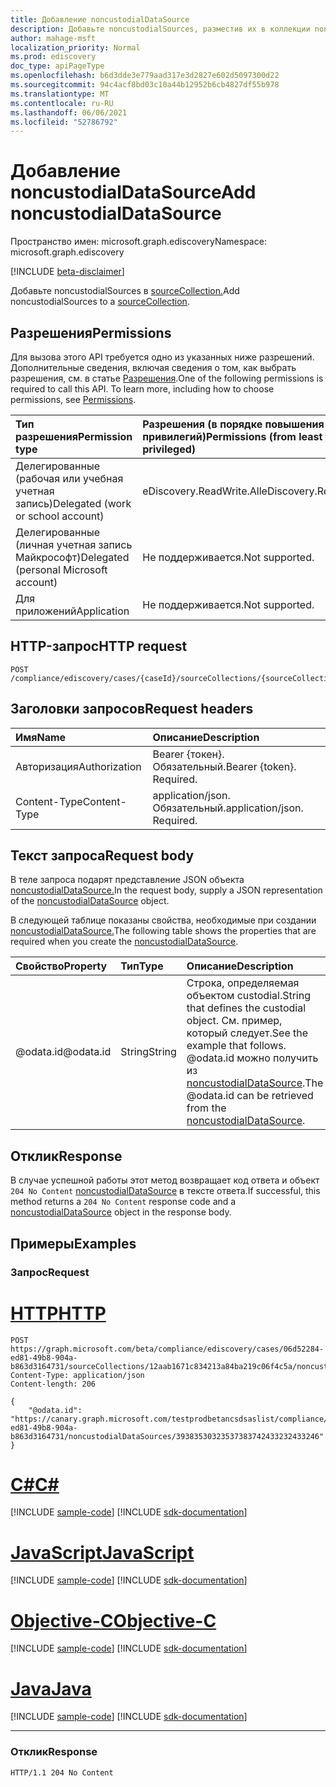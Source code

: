```yaml
---
title: Добавление noncustodialDataSource
description: Добавьте noncustodialSources, разместив их в коллекции noncustodialSources.
author: mahage-msft
localization_priority: Normal
ms.prod: ediscovery
doc_type: apiPageType
ms.openlocfilehash: b6d3dde3e779aad317e3d2827e602d5097300d22
ms.sourcegitcommit: 94c4acf8bd03c10a44b12952b6cb4827df55b978
ms.translationtype: MT
ms.contentlocale: ru-RU
ms.lasthandoff: 06/06/2021
ms.locfileid: "52786792"
---
```

# <a name="add-noncustodialdatasource"></a><span data-ttu-id="6c2d0-103">Добавление noncustodialDataSource</span><span class="sxs-lookup"><span data-stu-id="6c2d0-103">Add noncustodialDataSource</span></span>

<span data-ttu-id="6c2d0-104">Пространство имен: microsoft.graph.ediscovery</span><span class="sxs-lookup"><span data-stu-id="6c2d0-104">Namespace: microsoft.graph.ediscovery</span></span>

[!INCLUDE [beta-disclaimer](../../includes/beta-disclaimer.md)]

<span data-ttu-id="6c2d0-105">Добавьте noncustodialSources в [sourceCollection.](../api/ediscovery-sourcecollection-get.md)</span><span class="sxs-lookup"><span data-stu-id="6c2d0-105">Add noncustodialSources to a [sourceCollection](../api/ediscovery-sourcecollection-get.md).</span></span>

## <a name="permissions"></a><span data-ttu-id="6c2d0-106">Разрешения</span><span class="sxs-lookup"><span data-stu-id="6c2d0-106">Permissions</span></span>

<span data-ttu-id="6c2d0-p101">Для вызова этого API требуется одно из указанных ниже разрешений. Дополнительные сведения, включая сведения о том, как выбрать разрешения, см. в статье [Разрешения](/graph/permissions-reference).</span><span class="sxs-lookup"><span data-stu-id="6c2d0-p101">One of the following permissions is required to call this API. To learn more, including how to choose permissions, see [Permissions](/graph/permissions-reference).</span></span>

|<span data-ttu-id="6c2d0-109">Тип разрешения</span><span class="sxs-lookup"><span data-stu-id="6c2d0-109">Permission type</span></span>|<span data-ttu-id="6c2d0-110">Разрешения (в порядке повышения привилегий)</span><span class="sxs-lookup"><span data-stu-id="6c2d0-110">Permissions (from least to most privileged)</span></span>|
|:---|:---|
|<span data-ttu-id="6c2d0-111">Делегированные (рабочая или учебная учетная запись)</span><span class="sxs-lookup"><span data-stu-id="6c2d0-111">Delegated (work or school account)</span></span>|<span data-ttu-id="6c2d0-112">eDiscovery.ReadWrite.All</span><span class="sxs-lookup"><span data-stu-id="6c2d0-112">eDiscovery.ReadWrite.All</span></span>|
|<span data-ttu-id="6c2d0-113">Делегированные (личная учетная запись Майкрософт)</span><span class="sxs-lookup"><span data-stu-id="6c2d0-113">Delegated (personal Microsoft account)</span></span>|<span data-ttu-id="6c2d0-114">Не поддерживается.</span><span class="sxs-lookup"><span data-stu-id="6c2d0-114">Not supported.</span></span>|
|<span data-ttu-id="6c2d0-115">Для приложений</span><span class="sxs-lookup"><span data-stu-id="6c2d0-115">Application</span></span>|<span data-ttu-id="6c2d0-116">Не поддерживается.</span><span class="sxs-lookup"><span data-stu-id="6c2d0-116">Not supported.</span></span>|

## <a name="http-request"></a><span data-ttu-id="6c2d0-117">HTTP-запрос</span><span class="sxs-lookup"><span data-stu-id="6c2d0-117">HTTP request</span></span>

<!-- {
  "blockType": "ignored"
}
-->

``` http
POST /compliance/ediscovery/cases/{caseId}/sourceCollections/{sourceCollectionId}/noncustodialSources/$ref
```

## <a name="request-headers"></a><span data-ttu-id="6c2d0-118">Заголовки запросов</span><span class="sxs-lookup"><span data-stu-id="6c2d0-118">Request headers</span></span>

|<span data-ttu-id="6c2d0-119">Имя</span><span class="sxs-lookup"><span data-stu-id="6c2d0-119">Name</span></span>|<span data-ttu-id="6c2d0-120">Описание</span><span class="sxs-lookup"><span data-stu-id="6c2d0-120">Description</span></span>|
|:---|:---|
|<span data-ttu-id="6c2d0-121">Авторизация</span><span class="sxs-lookup"><span data-stu-id="6c2d0-121">Authorization</span></span>|<span data-ttu-id="6c2d0-p102">Bearer {токен}. Обязательный.</span><span class="sxs-lookup"><span data-stu-id="6c2d0-p102">Bearer {token}. Required.</span></span>|
|<span data-ttu-id="6c2d0-124">Content-Type</span><span class="sxs-lookup"><span data-stu-id="6c2d0-124">Content-Type</span></span>|<span data-ttu-id="6c2d0-p103">application/json. Обязательный.</span><span class="sxs-lookup"><span data-stu-id="6c2d0-p103">application/json. Required.</span></span>|

## <a name="request-body"></a><span data-ttu-id="6c2d0-127">Текст запроса</span><span class="sxs-lookup"><span data-stu-id="6c2d0-127">Request body</span></span>

<span data-ttu-id="6c2d0-128">В теле запроса подарят представление JSON объекта [noncustodialDataSource.](../resources/ediscovery-noncustodialdatasource.md)</span><span class="sxs-lookup"><span data-stu-id="6c2d0-128">In the request body, supply a JSON representation of the [noncustodialDataSource](../resources/ediscovery-noncustodialdatasource.md) object.</span></span>

<span data-ttu-id="6c2d0-129">В следующей таблице показаны свойства, необходимые при создании [noncustodialDataSource.](../resources/ediscovery-noncustodialdatasource.md)</span><span class="sxs-lookup"><span data-stu-id="6c2d0-129">The following table shows the properties that are required when you create the [noncustodialDataSource](../resources/ediscovery-noncustodialdatasource.md).</span></span>

|<span data-ttu-id="6c2d0-130">Свойство</span><span class="sxs-lookup"><span data-stu-id="6c2d0-130">Property</span></span>|<span data-ttu-id="6c2d0-131">Тип</span><span class="sxs-lookup"><span data-stu-id="6c2d0-131">Type</span></span>|<span data-ttu-id="6c2d0-132">Описание</span><span class="sxs-lookup"><span data-stu-id="6c2d0-132">Description</span></span>|
|:---|:---|:---|
|<span data-ttu-id="6c2d0-133">@odata.id</span><span class="sxs-lookup"><span data-stu-id="6c2d0-133">@odata.id</span></span>|<span data-ttu-id="6c2d0-134">String</span><span class="sxs-lookup"><span data-stu-id="6c2d0-134">String</span></span>|<span data-ttu-id="6c2d0-135">Строка, определяемая объектом custodial.</span><span class="sxs-lookup"><span data-stu-id="6c2d0-135">String that defines the custodial object.</span></span> <span data-ttu-id="6c2d0-136">См. пример, который следует.</span><span class="sxs-lookup"><span data-stu-id="6c2d0-136">See the example that follows.</span></span>  <span data-ttu-id="6c2d0-137">@odata.id можно получить из [noncustodialDataSource](../resources/ediscovery-noncustodialdatasource.md).</span><span class="sxs-lookup"><span data-stu-id="6c2d0-137">The @odata.id can be retrieved from the [noncustodialDataSource](../resources/ediscovery-noncustodialdatasource.md).</span></span>|

## <a name="response"></a><span data-ttu-id="6c2d0-138">Отклик</span><span class="sxs-lookup"><span data-stu-id="6c2d0-138">Response</span></span>

<span data-ttu-id="6c2d0-139">В случае успешной работы этот метод возвращает код ответа и объект `204 No Content` [noncustodialDataSource](../resources/ediscovery-noncustodialdatasource.md) в тексте ответа.</span><span class="sxs-lookup"><span data-stu-id="6c2d0-139">If successful, this method returns a `204 No Content` response code and a [noncustodialDataSource](../resources/ediscovery-noncustodialdatasource.md) object in the response body.</span></span>

## <a name="examples"></a><span data-ttu-id="6c2d0-140">Примеры</span><span class="sxs-lookup"><span data-stu-id="6c2d0-140">Examples</span></span>

### <a name="request"></a><span data-ttu-id="6c2d0-141">Запрос</span><span class="sxs-lookup"><span data-stu-id="6c2d0-141">Request</span></span>


# <a name="http"></a>[<span data-ttu-id="6c2d0-142">HTTP</span><span class="sxs-lookup"><span data-stu-id="6c2d0-142">HTTP</span></span>](#tab/http)
<!-- {
  "blockType": "request",
  "name": "create_noncustodialdatasource_from_"
}
-->

``` http
POST https://graph.microsoft.com/beta/compliance/ediscovery/cases/06d52284-ed81-49b8-904a-b863d3164731/sourceCollections/12aab1671c834213a84ba219c06f4c5a/noncustodialSources/$ref
Content-Type: application/json
Content-length: 206

{
    "@odata.id": "https://canary.graph.microsoft.com/testprodbetancsdsaslist/compliance/ediscovery/cases/06d52284-ed81-49b8-904a-b863d3164731/noncustodialDataSources/39383530323537383742433232433246"
}
```
# <a name="c"></a>[<span data-ttu-id="6c2d0-143">C#</span><span class="sxs-lookup"><span data-stu-id="6c2d0-143">C#</span></span>](#tab/csharp)
[!INCLUDE [sample-code](../includes/snippets/csharp/create-noncustodialdatasource-from--csharp-snippets.md)]
[!INCLUDE [sdk-documentation](../includes/snippets/snippets-sdk-documentation-link.md)]

# <a name="javascript"></a>[<span data-ttu-id="6c2d0-144">JavaScript</span><span class="sxs-lookup"><span data-stu-id="6c2d0-144">JavaScript</span></span>](#tab/javascript)
[!INCLUDE [sample-code](../includes/snippets/javascript/create-noncustodialdatasource-from--javascript-snippets.md)]
[!INCLUDE [sdk-documentation](../includes/snippets/snippets-sdk-documentation-link.md)]

# <a name="objective-c"></a>[<span data-ttu-id="6c2d0-145">Objective-C</span><span class="sxs-lookup"><span data-stu-id="6c2d0-145">Objective-C</span></span>](#tab/objc)
[!INCLUDE [sample-code](../includes/snippets/objc/create-noncustodialdatasource-from--objc-snippets.md)]
[!INCLUDE [sdk-documentation](../includes/snippets/snippets-sdk-documentation-link.md)]

# <a name="java"></a>[<span data-ttu-id="6c2d0-146">Java</span><span class="sxs-lookup"><span data-stu-id="6c2d0-146">Java</span></span>](#tab/java)
[!INCLUDE [sample-code](../includes/snippets/java/create-noncustodialdatasource-from--java-snippets.md)]
[!INCLUDE [sdk-documentation](../includes/snippets/snippets-sdk-documentation-link.md)]

---


### <a name="response"></a><span data-ttu-id="6c2d0-147">Отклик</span><span class="sxs-lookup"><span data-stu-id="6c2d0-147">Response</span></span>

<!-- {
  "blockType": "response",
  "truncated": true
}
-->

``` http
HTTP/1.1 204 No Content
```
